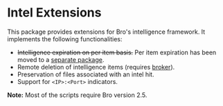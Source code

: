 # Intel Extensions

This package provides extensions for Bro's intelligence framework. It implements the following functionalities:

 * ~~Intelligence expiration on per item basis.~~ Per item expiration has been moved to a [separate package](https://github.com/J-Gras/intel-expire).
 * Remote deletion of intelligence items (requires [broker](https://github.com/bro/broker)).
 * Preservation of files associated with an intel hit.
 * Support for `<IP>:<Port>` indicators.

**Note:** Most of the scripts require Bro version 2.5.
